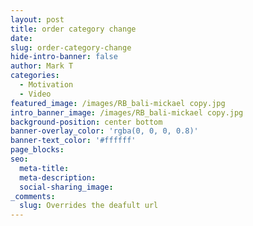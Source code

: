 ```yaml
---
layout: post
title: order category change
date:
slug: order-category-change
hide-intro-banner: false
author: Mark T
categories:
  - Motivation
  - Video
featured_image: /images/RB_bali-mickael copy.jpg
intro_banner_image: /images/RB_bali-mickael copy.jpg
background-position: center bottom
banner-overlay_color: 'rgba(0, 0, 0, 0.8)'
banner-text_color: '#ffffff'
page_blocks:
seo:
  meta-title:
  meta-description:
  social-sharing_image:
_comments:
  slug: Overrides the deafult url
---
```


